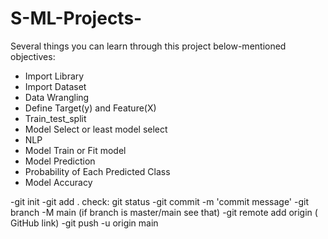 # S-ML-Projects-
Several things you can learn through this project below-mentioned objectives:
- Import Library
- Import Dataset
- Data Wrangling
- Define Target(y) and Feature(X)
- Train_test_split
- Model Select or least model select
- NLP
- Model Train or Fit model
- Model Prediction
- Probability of Each Predicted Class
- Model Accuracy

-git init
-git add . check: git status
-git commit -m 'commit message'
-git branch -M main (if branch is master/main see that)
-git remote add origin ( GitHub link)
-git push -u origin main
